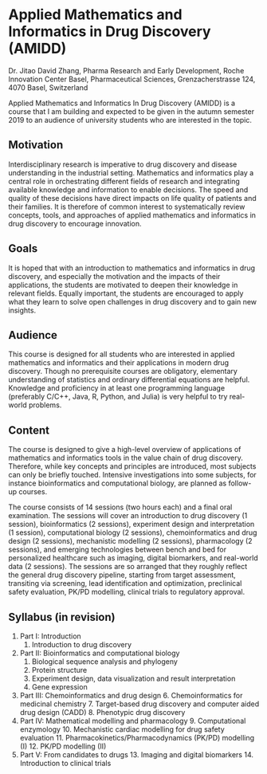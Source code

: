 Applied Mathematics and Informatics in Drug Discovery (AMIDD)
===

Dr. Jitao David Zhang, Pharma Research and Early Development, Roche Innovation Center Basel, Pharmaceutical Sciences, Grenzacherstrasse 124, 4070 Basel, Switzerland


Applied Mathematics and Informatics In Drug Discovery (AMIDD) is a course that I am building and expected to be given in the autumn semester 2019 to an audience of university students who are interested in the topic.

## Motivation

Interdisciplinary research is imperative to drug discovery and disease understanding in the industrial setting. Mathematics and informatics play a central role in orchestrating different fields of research and integrating available knowledge and information to enable decisions. The speed and quality of these decisions have direct impacts on life quality of patients and their families. It is therefore of common interest to systematically review concepts, tools, and approaches of applied mathematics and informatics in drug discovery to encourage innovation. 

## Goals 

It is hoped that with an introduction to mathematics and informatics in drug discovery, and especially the motivation and the impacts of their applications, the students are motivated to deepen their knowledge in relevant fields. Equally important, the students are encouraged to apply what they learn to solve open challenges in drug discovery and to gain new insights.

## Audience

This course is designed for all students who are interested in applied mathematics and informatics and their applications in modern drug discovery. Though no prerequisite courses are obligatory, elementary understanding of statistics and ordinary differential equations are helpful. Knowledge and proficiency in at least one programming language (preferably C/C++, Java, R, Python, and Julia) is very helpful to try real-world problems.

## Content

The course is designed to give a high-level overview of applications of mathematics and informatics tools in the value chain of drug discovery. Therefore, while key concepts and principles are introduced, most subjects can only be briefly touched. Intensive investigations into some subjects, for instance bioinformatics and computational biology, are planned as follow-up courses.

The course consists of 14 sessions (two hours each) and a final oral examination. The sessions will cover an introduction to drug discovery (1 session), bioinformatics (2 sessions),  experiment design and interpretation (1 session), computational biology (2 sessions), chemoinformatics and drug design (2 sessions), mechanistic modelling (2 sessions), pharmacology  (2 sessions), and emerging technologies between bench and bed for personalized healthcare such as imaging, digital biomarkers, and real-world data (2 sessions).  The sessions are so arranged that they roughly reflect the general drug discovery pipeline, starting from target assessment, transiting via screening, lead identification and optimization, preclinical safety evaluation, PK/PD modelling, clinical trials to regulatory approval.

## Syllabus (in revision)

1. Part I: Introduction
    1. Introduction to drug discovery
1. Part II: Bioinformatics and computational biology
    1. Biological sequence analysis and phylogeny
    3. Protein structure
    4. Experiment design, data visualization and result interpretation
    5. Gene expression
1. Part III: Chemoinformatics and drug design
    6. Chemoinformatics for medicinal chemistry
    7. Target-based drug discovery and computer aided drug design (CADD)
    8. Phenotypic drug discovery
1. Part IV: Mathematical modelling and pharmacology
    9. Computational enzymology
    10. Mechanistic cardiac modelling for drug safety evaluation
    11. Pharmacokinetics/Pharmacodynamics (PK/PD) modelling (I)
    12. PK/PD modelling (II)
1. Part V: From candidates to drugs
    13. Imaging and digital biomarkers
    14. Introduction to clinical trials
